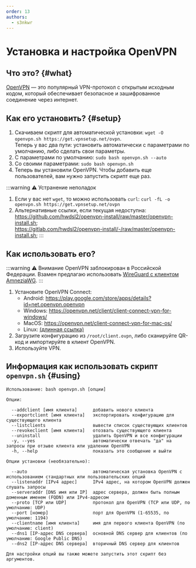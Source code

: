 ```yaml
---
order: 13
authors:
  - s3nkwr
---
```


# Установка и настройка OpenVPN

## Что это? {#what}

[OpenVPN](https://openvpn.net/) — это популярный VPN-протокол с открытым исходным кодом, который обеспечивает безопасное и зашифрованное соединение через интернет.

## Как его установить? {#setup}

1. Скачиваем скрипт для автоматической установки: `wget -O openvpn.sh https://get.vpnsetup.net/ovpn`. \
Теперь у вас два пути: установить автоматически с параметрами по умолчанию, либо сделать свои параметры.
2. С параметрами по умолчанию: `sudo bash openvpn.sh --auto`
3. Со своими параметрами: `sudo bash openvpn.sh`
4. Теперь вы установили OpenVPN. Чтобы добавить еще пользователей, вам нужно запустить скрипт еще раз.

:::warning :warning: Устранение неполадок
1. Если у вас нет `wget`, то можно использовать `curl`: `curl -fL -o openvpn.sh https://get.vpnsetup.net/ovpn`
2. Альтернативные ссылки, если текущая недоступна: \
   https://github.com/hwdsl2/openvpn-install/raw/master/openvpn-install.sh; \
   https://gitlab.com/hwdsl2/openvpn-install/-/raw/master/openvpn-install.sh; 
:::

## Как использовать его?

:::warning :warning: Внимание
OpenVPN заблокирован в Российской Федерации. Взамен предлагаю использовать [WireGuard с клиентом AmneziaWG](/vds/wireguard). 
:::

1. Установите OpenVPN Connect:
   - Android: https://play.google.com/store/apps/details?id=net.openvpn.openvpn
   - Windows: https://openvpn.net/client/client-connect-vpn-for-windows/
   - MacOS: https://openvpn.net/client-connect-vpn-for-mac-os/
   - Linux: [(длинная ссылка)](https://openvpn.net/cloud-docs/tutorials/configuration-tutorials/connectors/operating-systems/linux/tutorial--learn-to-install-and-control-the-openvpn-3-client.html)
2. Загрузите конфигурацию из `/root/client.ovpn`, либо сканируйте QR-код и импортируйте в клиент OpenVPN.
3. Используйте VPN.

## Информация как использовать скрипт `openvpn.sh` {#using}

```
Использование: bash openvpn.sh [опции]

Опции:

  --addclient [имя клиента]      добавить нового клиента
  --exportclient [имя клиента]   экспортировать конфигурацию для существующего клиента
  --listclients                  вывести список существующих клиентов
  --revokeclient [имя клиента]   отозвать существующего клиента
  --uninstall                    удалить OpenVPN и все конфигурации
  -y, --yes                      автоматически отвечать "да" на запросы при отзыве клиента или удалении OpenVPN
  -h, --help                     показать это сообщение и выйти

Опции установки (необязательно):

  --auto                         автоматическая установка OpenVPN с использованием стандартных или пользовательских опций
  --listenaddr [IPv4 адрес]      IPv4 адрес, на котором OpenVPN должен слушать запросы
  --serveraddr [DNS имя или IP]  адрес сервера, должен быть полным доменным именем (FQDN) или IPv4-адресом
  --proto [TCP или UDP]          протокол для OpenVPN (TCP или UDP, по умолчанию: UDP)
  --port [номер]                 порт для OpenVPN (1-65535, по умолчанию: 1194)
  --clientname [имя клиента]     имя для первого клиента OpenVPN (по умолчанию: client)
  --dns1 [IP-адрес DNS сервера]  основной DNS сервер для клиентов (по умолчанию: Google Public DNS)
  --dns2 [IP-адрес DNS сервера]  вторичный DNS сервер для клиентов

Для настройки опций вы также можете запустить этот скрипт без аргументов.
```

